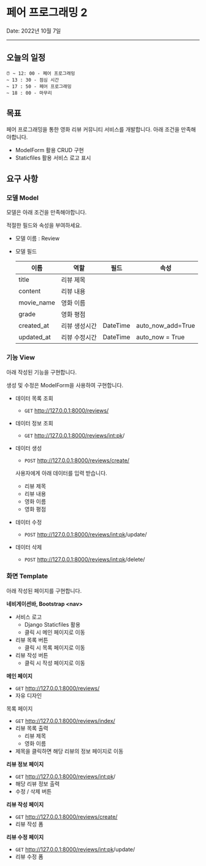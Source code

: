 # 페어 프로그래밍 2

Date: 2022년 10월 7일

---

## 오늘의 일정

```
⏰ ~ 12: 00 - 페어 프로그래밍
~ 13 : 30 - 점심 시간
~ 17 : 50 - 페어 프로그래밍
~ 18 : 00 - 마무리
```

## 목표

페어 프로그래밍을 통한 영화 리뷰 커뮤니티 서비스를 개발합니다. 아래 조건을 만족해야합니다.

- ModelForm 활용 CRUD 구현
- Staticfiles 활용 서비스 로고 표시

## 요구 사항

### 모델 Model

모델은 아래 조건을 만족해야합니다. 

적절한 필드와 속성을 부여하세요.

- 모델 이름 : Review
- 모델 필드
  
  
    | 이름 | 역할 | 필드 | 속성 |
    | --- | --- | --- | --- |
    | title | 리뷰 제목 |  |  |
    | content | 리뷰 내용 |  |  |
    | movie_name | 영화 이름 |  |  |
    | grade | 영화 평점 |  |  |
    | created_at | 리뷰 생성시간 | DateTime | auto_now_add=True |
    | updated_at | 리뷰 수정시간 | DateTime | auto_now = True |

### 기능 View

아래 작성된 기능을 구현합니다.

생성 및 수정은 ModelForm을 사용하여 구현합니다.

- 데이터 목록 조회
    - `GET` http://127.0.0.1:8000/reviews/
- 데이터 정보 조회
    - `GET` http://127.0.0.1:8000/reviews/<int:pk>/
- 데이터 생성
    - `POST` http://127.0.0.1:8000/reviews/create/
    
    사용자에게 아래 데이터를 입력 받습니다.
    
    - 리뷰 제목
    - 리뷰 내용
    - 영화 이름
    - 영화 평점
- 데이터 수정
    - `POST` http://127.0.0.1:8000/reviews/<int:pk>/update/
- 데이터 삭제
    - `POST` http://127.0.0.1:8000/reviews/<int:pk>/delete/

### 화면 Template

아래 작성된 페이지를 구현합니다.

**네비게이션바, Bootstrap \<nav>**

- 서비스 로고
    - Django Staticfiles 활용
    - 클릭 시 메인 페이지로 이동
- 리뷰 목록 버튼
    - 클릭 시 목록 페이지로 이동
- 리뷰 작성 버튼
    - 클릭 시 작성 페이지로 이동

**메인 페이지**

- `GET` http://127.0.0.1:8000/reviews/
- 자유 디자인

목록 페이지

- `GET` http://127.0.0.1:8000/reviews/index/
- 리뷰 목록 출력
    - 리뷰 제목
    - 영화 이름
- 제목을 클릭하면 해당 리뷰의 정보 페이지로 이동

**리뷰 정보 페이지**

- `GET` http://127.0.0.1:8000/reviews/<int:pk>/
- 해당 리뷰 정보 출력
- 수정 / 삭제 버튼

**리뷰 작성 페이지**

- `GET` http://127.0.0.1:8000/reviews/create/
- 리뷰 작성 폼

**리뷰 수정 페이지**

- `GET` http://127.0.0.1:8000/reviews/<int:pk>/update/
- 리뷰 수정 폼